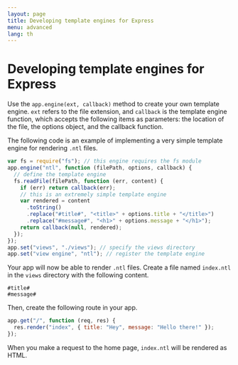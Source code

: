 ```yaml
---
layout: page
title: Developing template engines for Express
menu: advanced
lang: th
---
```


# Developing template engines for Express

Use the `app.engine(ext, callback)` method to create your own template engine. `ext` refers to the file extension, and `callback` is the template engine function, which accepts the following items as parameters: the location of the file, the options object, and the callback function.

The following code is an example of implementing a very simple template engine for rendering `.ntl` files.

```js
var fs = require("fs"); // this engine requires the fs module
app.engine("ntl", function (filePath, options, callback) {
  // define the template engine
  fs.readFile(filePath, function (err, content) {
    if (err) return callback(err);
    // this is an extremely simple template engine
    var rendered = content
      .toString()
      .replace("#title#", "<title>" + options.title + "</title>")
      .replace("#message#", "<h1>" + options.message + "</h1>");
    return callback(null, rendered);
  });
});
app.set("views", "./views"); // specify the views directory
app.set("view engine", "ntl"); // register the template engine
```

Your app will now be able to render `.ntl` files. Create a file named `index.ntl` in the `views` directory with the following content.

```text
#title#
#message#
```

Then, create the following route in your app.

```js
app.get("/", function (req, res) {
  res.render("index", { title: "Hey", message: "Hello there!" });
});
```

When you make a request to the home page, `index.ntl` will be rendered as HTML.
